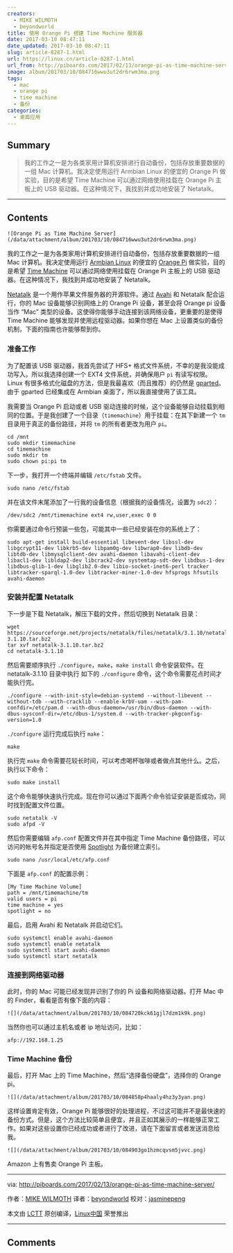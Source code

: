 ```yaml
---
creators:
  - MIKE WILMOTH
  - beyondworld
title: 使用 Orange Pi 搭建 Time Machine 服务器
date: 2017-03-10 08:47:11
date_updated: 2017-03-10 08:47:11
slug: article-8287-1.html
url: https://linux.cn/article-8287-1.html
url_from: http://piboards.com/2017/02/13/orange-pi-as-time-machine-server/
image: album/201703/10/084716wwu3ut2dr6rwm3ma.png
tags:
  - mac
  - orange pi
  - time machine
  - 备份
categories:
  - 桌面应用
---
```


## Summary

> 我的工作之一是为各类家用计算机安排进行自动备份，包括存放重要数据的一组 Mac 计算机。我决定使用运行 Armbian Linux 的便宜的 Orange Pi 做实验，目的是希望 Time Machine 可以通过网络使用挂载在 Orange Pi 主板上的 USB 驱动器。在这种情况下，我找到并成功地安装了 Netatalk。

***

<!-- more -->

## Contents

`![Orange Pi as Time Machine Server](/data/attachment/album/201703/10/084716wwu3ut2dr6rwm3ma.png)`

我的工作之一是为各类家用计算机安排进行自动备份，包括存放重要数据的一组 Mac 计算机。我决定使用运行 [Armbian Linux](https://www.armbian.com/) 的便宜的 [Orange Pi](https://www.amazon.com/gp/product/B018W6OTIM/ref=as_li_tl?ie=UTF8&tag=piboards-20&camp=1789&creative=9325&linkCode=as2&creativeASIN=B018W6OTIM&linkId=08bd6573c99ddb8a79746c8590776c39) 做实验，目的是希望 [Time Machine](https://support.apple.com/kb/PH25710?locale=en_US) 可以通过网络使用挂载在 Orange Pi 主板上的 USB 驱动器。在这种情况下，我找到并成功地安装了 Netatalk。

[Netatalk](http://netatalk.sourceforge.net/) 是一个用作苹果文件服务器的开源软件。通过 [Avahi](https://en.wikipedia.org/wiki/Avahi_(software)) 和 Netatalk 配合运行，你的 Mac 设备能够识别网络上的 Orange Pi 设备，甚至会将 Orange pi 设备当作 “Mac” 类型的设备。这使得你能够手动连接到该网络设备，更重要的是使得 Time Machine 能够发现并使用远程驱动器。如果你想在 Mac 上设置类似的备份机制，下面的指南也许能够帮到你。

### 准备工作

为了配置该 USB 驱动器，我首先尝试了 HFS+ 格式文件系统，不幸的是我没能成功写入。所以我选择创建一个 EXT4 文件系统，并确保用户 `pi` 有读写权限。Linux 有很多格式化磁盘的方法，但是我最喜欢（而且推荐）的仍然是 [gparted](http://gparted.org/)。由于 gparted 已经集成在 Armbian 桌面了，所以我直接使用了该工具。

我需要当 Orange Pi 启动或者 USB 驱动连接的时候，这个设备能够自动挂载到相同的位置。于是我创建了一个目录（`timemachine`）用于挂载：在其下新建一个 `tm` 目录用于真正的备份路径，并将 `tm` 的所有者更改为用户 `pi`。

```shell
cd /mnt
sudo mkdir timemachine
cd timemachine
sudo mkdir tm
sudo chown pi:pi tm
```

下一步，我打开一个终端并编辑 `/etc/fstab` 文件。

```shell
sudo nano /etc/fstab
```

并在该文件末尾添加了一行我的设备信息（根据我的设备情况，设置为 `sdc2`）：

```shell
/dev/sdc2 /mnt/timemachine ext4 rw,user,exec 0 0
```

你需要通过命令行预装一些包，可能其中一些已经安装在你的系统上了：

```shell
sudo apt-get install build-essential libevent-dev libssl-dev libgcrypt11-dev libkrb5-dev libpam0g-dev libwrap0-dev libdb-dev libtdb-dev libmysqlclient-dev avahi-daemon libavahi-client-dev libacl1-dev libldap2-dev libcrack2-dev systemtap-sdt-dev libdbus-1-dev libdbus-glib-1-dev libglib2.0-dev libio-socket-inet6-perl tracker libtracker-sparql-1.0-dev libtracker-miner-1.0-dev hfsprogs hfsutils avahi-daemon
```

### 安装并配置 Netatalk

下一步是下载 Netatalk，解压下载的文件，然后切换到 Netatalk 目录：

```shell
wget https://sourceforge.net/projects/netatalk/files/netatalk/3.1.10/netatalk-3.1.10.tar.bz2
tar xvf netatalk-3.1.10.tar.bz2
cd netatalk-3.1.10
```

然后需要顺序执行 `./configure`，`make`，`make install` 命令安装软件。在 netatalk-3.1.10 目录中执行 如下的 `./configure` 命令，这个命令需要花点时间才能执行完。

```shell
./configure --with-init-style=debian-systemd --without-libevent --without-tdb --with-cracklib --enable-krbV-uam --with-pam-confdir=/etc/pam.d --with-dbus-daemon=/usr/bin/dbus-daemon --with-dbus-sysconf-dir=/etc/dbus-1/system.d --with-tracker-pkgconfig-version=1.0
```

`./configure` 运行完成后执行 `make`：

```shell
make
```

执行完 `make` 命令需要花较长时间，可以考虑喝杯咖啡或者做点其他什么。之后，执行以下命令：

```shell
sudo make install
```

这个命令能够快速执行完成。现在你可以通过下面两个命令验证安装是否成功，同时找到配置文件位置。

```shell
sudo netatalk -V
sudo afpd -V
```

然后你需要编辑 `afp.conf` 配置文件并在其中指定 Time Machine 备份路径，可以访问的帐号名并指定是否使用 [Spotlight](https://support.apple.com/en-us/HT204014) 为备份建立索引。

```shell
sudo nano /usr/local/etc/afp.conf
```

下面是 `afp.conf` 的配置示例：

```shell
[My Time Machine Volume]
path = /mnt/timemachine/tm
valid users = pi
time machine = yes
spotlight = no
```

最后，启用 Avahi 和 Netatalk 并启动它们。

```shell
sudo systemctl enable avahi-daemon
sudo systemctl enable netatalk
sudo systemctl start avahi-daemon
sudo systemctl start netatalk
```

### 连接到网络驱动器

此时，你的 Mac 可能已经发现并识别了你的 Pi 设备和网络驱动器。打开 Mac 中的 Finder，看看是否有像下面的内容：

`![](/data/attachment/album/201703/10/084720kck61gjl7dzm1k9k.png)`

当然你也可以通过主机名或者 ip 地址访问，比如：

```shell
afp://192.168.1.25
```

### Time Machine 备份

最后，打开 Mac 上的 Time Machine，然后“选择备份硬盘”，选择你的 Orange pi。

`![](/data/attachment/album/201703/10/084858p4haaly4hz3y3yan.png)`

这样设置肯定有效，Orange Pi 能够很好的处理进程，不过这可能并不是最快速的备份方式。但是，这个方法比较简单且便宜，并且正如其展示的一样能够正常工作。如果对这些设置你已经成功或者进行了改进，请在下面留言或者发送消息给我。

`![](/data/attachment/album/201703/10/084903go1hzmcqvsm5jvvc.png)`

Amazon 上有售卖 Orange Pi 主板。

---

via: <http://piboards.com/2017/02/13/orange-pi-as-time-machine-server/>

作者：[MIKE WILMOTH](http://piboards.com/author/piguy/) 译者：[beyondworld](https://github.com/beyondworld) 校对：[jasminepeng](https://github.com/jasminepeng)

本文由 [LCTT](https://github.com/LCTT/TranslateProject) 原创编译，[Linux中国](https://linux.cn/) 荣誉推出

***

## Comments
